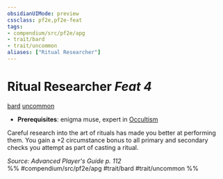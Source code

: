 ```yaml
---
obsidianUIMode: preview
cssclass: pf2e,pf2e-feat
tags:
- compendium/src/pf2e/apg
- trait/bard
- trait/uncommon
aliases: ["Ritual Researcher"]
---
```

# Ritual Researcher  *Feat 4*  
[bard](../../rules/traits/bard.md)  [uncommon](../../rules/traits/uncommon.md)  

- **Prerequisites**: enigma muse, expert in [Occultism](../skills.md#Occultism)

Careful research into the art of rituals has made you better at performing them. You gain a +2 circumstance bonus to all primary and secondary checks you attempt as part of casting a ritual.

*Source: Advanced Player's Guide p. 112*  
%% #compendium/src/pf2e/apg #trait/bard #trait/uncommon %%